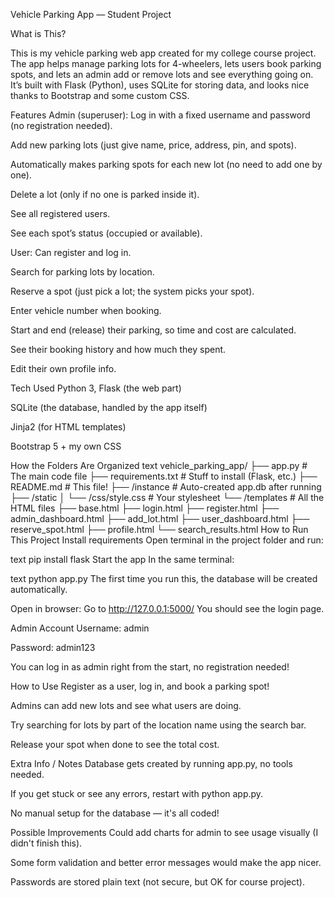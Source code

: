 Vehicle Parking App — Student Project

What is This?


This is my vehicle parking web app created for my college course project. The app helps manage parking lots for 4-wheelers, lets users book parking spots, and lets an admin add or remove lots and see everything going on. It’s built with Flask (Python), uses SQLite for storing data, and looks nice thanks to Bootstrap and some custom CSS.

Features
Admin (superuser):
Log in with a fixed username and password (no registration needed).

Add new parking lots (just give name, price, address, pin, and spots).

Automatically makes parking spots for each new lot (no need to add one by one).

Delete a lot (only if no one is parked inside it).

See all registered users.

See each spot’s status (occupied or available).

User:
Can register and log in.

Search for parking lots by location.

Reserve a spot (just pick a lot; the system picks your spot).

Enter vehicle number when booking.

Start and end (release) their parking, so time and cost are calculated.

See their booking history and how much they spent.

Edit their own profile info.

Tech Used
Python 3, Flask (the web part)

SQLite (the database, handled by the app itself)

Jinja2 (for HTML templates)

Bootstrap 5 + my own CSS

How the Folders Are Organized
text
vehicle_parking_app/
├── app.py                # The main code file
├── requirements.txt      # Stuff to install (Flask, etc.)
├── README.md             # This file!
├── /instance             # Auto-created app.db after running
├── /static
│   └── /css/style.css    # Your stylesheet
└── /templates            # All the HTML files
    ├── base.html
    ├── login.html
    ├── register.html
    ├── admin_dashboard.html
    ├── add_lot.html
    ├── user_dashboard.html
    ├── reserve_spot.html
    ├── profile.html
    └── search_results.html
How to Run This Project
Install requirements
Open terminal in the project folder and run:

text
pip install flask
Start the app
In the same terminal:

text
python app.py
The first time you run this, the database will be created automatically.

Open in browser:
Go to http://127.0.0.1:5000/
You should see the login page.

Admin Account
Username: admin

Password: admin123

You can log in as admin right from the start, no registration needed!

How to Use
Register as a user, log in, and book a parking spot!

Admins can add new lots and see what users are doing.

Try searching for lots by part of the location name using the search bar.

Release your spot when done to see the total cost.

Extra Info / Notes
Database gets created by running app.py, no tools needed.

If you get stuck or see any errors, restart with python app.py.

No manual setup for the database — it's all coded!

Possible Improvements
Could add charts for admin to see usage visually (I didn't finish this).

Some form validation and better error messages would make the app nicer.

Passwords are stored plain text (not secure, but OK for course project).
